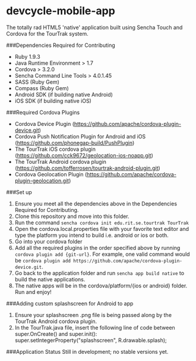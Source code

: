 devcycle-mobile-app
===================

The totally rad HTML5 'native' application built using Sencha Touch and Cordova for the TourTrak system.

###Dependencies Required for Contributing 
* Ruby 1.9.3
* Java Runtime Environment > 1.7
* Cordova > 3.2.0
* Sencha Command Line Tools > 4.0.1.45
* SASS (Ruby Gem)
* Compass (Ruby Gem)
* Android SDK (if building native Android)
* iOS SDK (if building native iOS)

###Required Cordova Plugins
* Cordova Device Plugin (https://github.com/apache/cordova-plugin-device.git)
* Cordova Push Notification Plugin for Android and iOS (https://github.com/phonegap-build/PushPlugin)
* The TourTrak iOS cordova plugin (https://github.com/cck9672/geolocation-ios-noapp.git)
* The TourTrak Android cordova plugin (https://github.com/tofferrosen/tourtrak-android-plugin.git)
* Cordova Geolocation Plugin (https://github.com/apache/cordova-plugin-geolocation.git)

###Set up
1. Ensure you meet all the dependencies above in the Dependencies Required for Contributing.
2. Clone this repository and move into this folder.
3. Run the command `sencha cordova init edu.rit.se.tourtrak TourTrak`
4. Open the cordova.local.properties file with your favorite text editor and type the platform you intend to build i.e. android or ios or both.
4. Go into your cordova folder
5. Add all the required plugins in the order specified above by running `cordova plugin add {git-url}`. For example, one valid command would be `cordova plugin add https://github.com/apache/cordova-plugin-device.git`.
6. Go back to the application folder and run `sencha app build native` to build the native applications.
7. The native apps will be in the cordova/platform/{ios or android} folder. Run and enjoy!

###Adding custom splashscreen for Android to app
1. Ensure your splashscreen .png file is being passed along by the TourTrak Android cordova plugin.
2. In the TourTrak.java file, insert the following line of code between super.OnCreate() and super.init():
  super.setIntegerProperty("splashscreen", R.drawable.splash);

###Application Status
Still in development; no stable versions yet.
